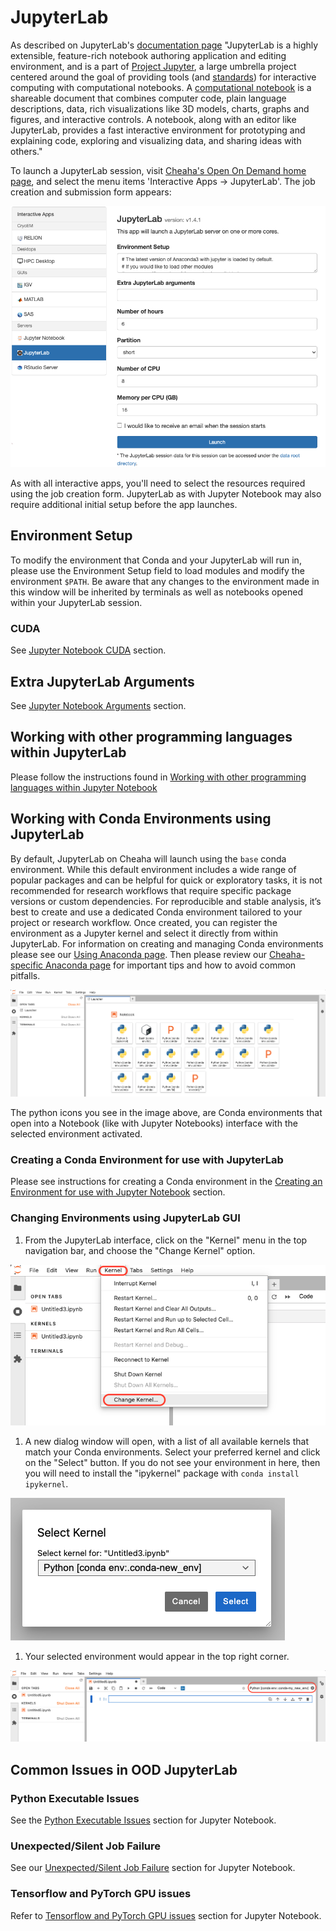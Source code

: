 # JupyterLab

As described on JupyterLab's [documentation page](https://jupyterlab.readthedocs.io/en/latest/) "JupyterLab is a highly extensible, feature-rich notebook authoring application and editing environment, and is a part of [Project Jupyter](https://docs.jupyter.org/en/latest/), a large umbrella project centered around the goal of providing tools (and [standards](https://docs.jupyter.org/en/latest/#sub-project-documentation)) for interactive computing with computational notebooks. A [computational notebook](https://docs.jupyter.org/en/latest/#what-is-a-notebook) is a shareable document that combines computer code, plain language descriptions, data, rich visualizations like 3D models, charts, graphs and figures, and interactive controls. A notebook, along with an editor like JupyterLab, provides a fast interactive environment for prototyping and explaining code, exploring and visualizing data, and sharing ideas with others."

To launch a JupyterLab session, visit [Cheaha's Open On Demand home page](https://rc.uab.edu/), and select the menu items 'Interactive Apps -> JupyterLab'. The job creation and submission form appears:

![!JupyterLab home form](./images/ood_jupyterlab_home_form.png)

As with all interactive apps, you'll need to select the resources required using the job creation form. JupyterLab as with Jupyter Notebook may also require additional initial setup before the app launches.

## Environment Setup

To modify the environment that Conda and your JupyterLab will run in, please use the Environment Setup field to load modules and modify the environment `$PATH`. Be aware that any changes to the environment made in this window will be inherited by terminals as well as notebooks opened within your JupyterLab session.

### CUDA

See [Jupyter Notebook CUDA](./ood_jupyter.md#cuda) section.

## Extra JupyterLab Arguments

See [Jupyter Notebook Arguments](./ood_jupyter.md#extra-jupyter-notebook-arguments) section.

## Working with other programming languages within JupyterLab

Please follow the instructions found in [Working with other programming languages within Jupyter Notebook](./ood_jupyter.md#working-with-other-programming-languages-within-jupyter-notebook)

## Working with Conda Environments using JupyterLab

By default, JupyterLab on Cheaha will launch using the `base` conda environment. While this default environment includes a wide range of popular packages and can be helpful for quick or exploratory tasks, it is not recommended for research workflows that require specific package versions or custom dependencies. For reproducible and stable analysis, it’s best to create and use a dedicated Conda environment tailored to your project or research workflow. Once created, you can register the environment as a Jupyter kernel and select it directly from within JupyterLab. For information on creating and managing Conda environments please see our [Using Anaconda page](../../workflow_solutions/using_anaconda.md). Then please review our [Cheaha-specific Anaconda page](../software/software.md#anaconda-on-cheaha) for important tips and how to avoid common pitfalls.

![! Landing page of JupyterLab when you launch the Interactive session](images/ood_jupyterlab_landingpage.png)

The python icons you see in the image above, are Conda environments that open into a Notebook (like with Jupyter Notebooks) interface with the selected environment activated.

### Creating a Conda Environment for use with JupyterLab

Please see instructions for creating a Conda environment in the [Creating an Environment for use with Jupyter Notebook](./ood_jupyter.md#creating-an-environment-for-use-with-jupyter-notebook) section.

### Changing Environments using JupyterLab GUI

1. From the JupyterLab interface, click on the "Kernel" menu in the top navigation bar, and choose the "Change Kernel" option.

![!Image highlighting the Kernel tab and Change Kernel option in JupyterLab](images/ood_jupyterlab_changekernel.png)

1. A new dialog window will open, with a list of all available kernels that match your Conda environments. Select your preferred kernel and click on the "Select" button. If you do not see your environment in here, then you will need to install the "ipykernel" package with `conda install ipykernel`.

![!Select Kernel dialog window to select a Kernel in JupyterLab](images/ood_jupyterlab_selectkernel.png)

1. Your selected environment would appear in the top right corner.

![!JupyterLab notebook interface with the selected kernel highlighted](images/ood_jupyterlab_selectedkernel.png)

## Common Issues in OOD JupyterLab

### Python Executable Issues

See the [Python Executable Issues](./ood_jupyter.md#python-executable-issues) section for Jupyter Notebook.

### Unexpected/Silent Job Failure

See our [Unexpected/Silent Job Failure](./ood_jupyter.md#unexpectedsilent-job-failure) section for Jupyter Notebook.

### Tensorflow and PyTorch GPU issues

Refer to [Tensorflow and PyTorch GPU issues](./ood_jupyter.md#tensorflow-and-pytorch-gpu-issues) section for Jupyter Notebook.
